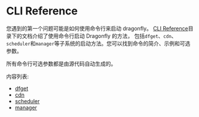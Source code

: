 # CLI Reference

您遇到的第一个问题可能是如何使用命令行来启动 dragonfly。 [CLI Reference](cli-reference)目录下的文档介绍了使用命令行启动 Dragonfly 的方法，
包括`dfget`、`cdn`、`scheduler`和`manager`等子系统的启动方法。您可以找到命令的简介、示例和可选参数。

所有命令行可选参数都是由源代码自动生成的。

内容列表:

* [dfget](dfget.md)
* [cdn](cdn.md)
* [scheduler](scheduler.md)
* [manager](manager.md)
